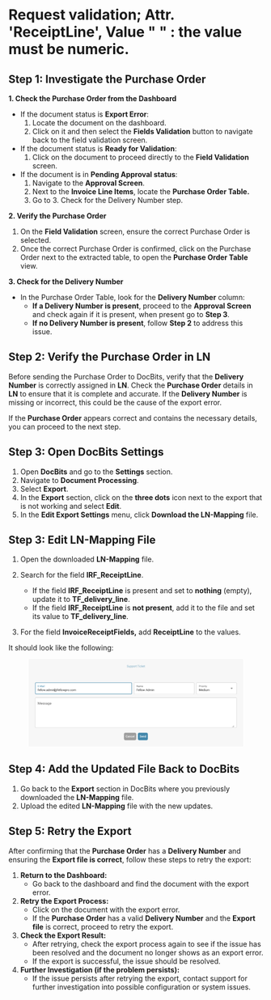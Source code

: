 # Request validation; Attr. 'ReceiptLine', Value " " : the value must be numeric.

## **Step 1: Investigate the Purchase Order**

**1. Check the Purchase Order from the Dashboard**

* If the document status is **Export Error**:
  1. Locate the document on the dashboard.
  2. Click on it and then select the **Fields Validation** button to navigate back to the field validation screen.
* If the document status is **Ready for Validation**:
  1. Click on the document to proceed directly to the **Field Validation** screen.
* If the document is in **Pending Approval status**:
  1. Navigate to the **Approval Screen**.
  2. Next to the **Invoice Line Items**, locate the **Purchase Order Table.**
  3. Go to 3. Check for the Delivery Number step.

**2. Verify the Purchase Order**

1. On the **Field Validation** screen, ensure the correct Purchase Order is selected.
2. Once the correct Purchase Order is confirmed, click on the Purchase Order next to the extracted table, to open the **Purchase Order Table** view.

**3. Check for the Delivery Number**

* In the Purchase Order Table, look for the **Delivery Number** column:
  * **If a Delivery Number is present**, proceed to the **Approval Screen** and check again if it is present, when present go to **Step 3**.
  * **If no Delivery Number is present**, follow **Step 2** to address this issue.

## Step 2: Verify the Purchase Order in LN

Before sending the Purchase Order to DocBits, verify that the **Delivery Number** is correctly assigned in **LN**. Check the **Purchase Order** details in **LN** to ensure that it is complete and accurate. If the **Delivery Number** is missing or incorrect, this could be the cause of the export error.

If the **Purchase Order** appears correct and contains the necessary details, you can proceed to the next step.

## **Step 3: Open DocBits Settings**

1. Open **DocBits** and go to the **Settings** section.
2. Navigate to **Document Processing**.
3. Select **Export**.
4. In the **Export** section, click on the **three dots** icon next to the export that is not working and select **Edit**.
5. In the **Edit Export Settings** menu, click **Download the LN-Mapping** file.

## **Step 3: Edit LN-Mapping File**

1. Open the downloaded **LN-Mapping** file.
2.  Search for the field **IRF\_ReceiptLine**.

    * If the field **IRF\_ReceiptLine** is present and set to **nothing** (empty), update it to **TF\_delivery\_line**.
    * If the field **IRF\_ReceiptLine** is **not present**, add it to the file and set its value to **TF\_delivery\_line**.


3. For the field **InvoiceReceiptFields,** add **ReceiptLine** to the values.

It should look like the following:

<figure><img src="../../../../.gitbook/assets/image (2) (1) (1) (1).png" alt="" width="563"><figcaption></figcaption></figure>

## **Step 4: Add the Updated File Back to DocBits**

1. Go back to the **Export** section in DocBits where you previously downloaded the **LN-Mapping** file.
2. Upload the edited **LN-Mapping** file with the new updates.

## Step 5: Retry the Export&#x20;

After confirming that the **Purchase Order** has a **Delivery Number** and ensuring the **Export file is correct**, follow these steps to retry the export:

1. **Return to the Dashboard:**
   * Go back to the dashboard and find the document with the export error.
2. **Retry the Export Process:**
   * Click on the document with the export error.
   * If the **Purchase Order** has a valid **Delivery Number** and the **Export file** is correct, proceed to retry the export.
3. **Check the Export Result:**
   * After retrying, check the export process again to see if the issue has been resolved and the document no longer shows as an export error.
   * If the export is successful, the issue should be resolved.
4. **Further Investigation (if the problem persists):**
   * If the issue persists after retrying the export, contact support for further investigation into possible configuration or system issues.
